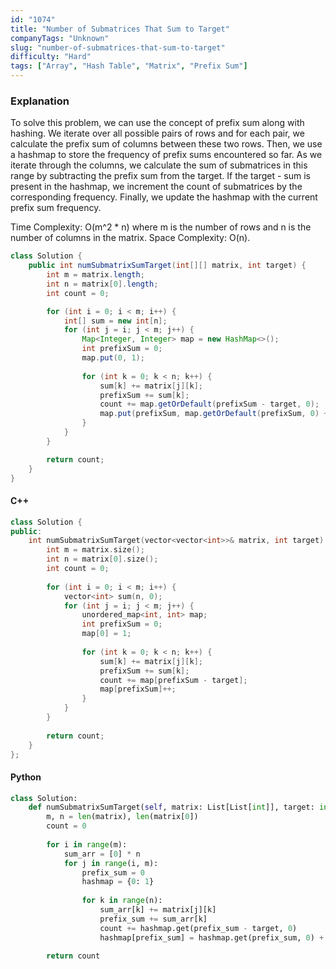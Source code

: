 ```yaml
---
id: "1074"
title: "Number of Submatrices That Sum to Target"
companyTags: "Unknown"
slug: "number-of-submatrices-that-sum-to-target"
difficulty: "Hard"
tags: ["Array", "Hash Table", "Matrix", "Prefix Sum"]
---
```


### Explanation
To solve this problem, we can use the concept of prefix sum along with hashing. We iterate over all possible pairs of rows and for each pair, we calculate the prefix sum of columns between these two rows. Then, we use a hashmap to store the frequency of prefix sums encountered so far. As we iterate through the columns, we calculate the sum of submatrices in this range by subtracting the prefix sum from the target. If the target - sum is present in the hashmap, we increment the count of submatrices by the corresponding frequency. Finally, we update the hashmap with the current prefix sum frequency.

Time Complexity: O(m^2 * n) where m is the number of rows and n is the number of columns in the matrix.
Space Complexity: O(n).

```java
class Solution {
    public int numSubmatrixSumTarget(int[][] matrix, int target) {
        int m = matrix.length;
        int n = matrix[0].length;
        int count = 0;

        for (int i = 0; i < m; i++) {
            int[] sum = new int[n];
            for (int j = i; j < m; j++) {
                Map<Integer, Integer> map = new HashMap<>();
                int prefixSum = 0;
                map.put(0, 1);
                
                for (int k = 0; k < n; k++) {
                    sum[k] += matrix[j][k];
                    prefixSum += sum[k];
                    count += map.getOrDefault(prefixSum - target, 0);
                    map.put(prefixSum, map.getOrDefault(prefixSum, 0) + 1);
                }
            }
        }

        return count;
    }
}
```

#### C++
```cpp
class Solution {
public:
    int numSubmatrixSumTarget(vector<vector<int>>& matrix, int target) {
        int m = matrix.size();
        int n = matrix[0].size();
        int count = 0;
        
        for (int i = 0; i < m; i++) {
            vector<int> sum(n, 0);
            for (int j = i; j < m; j++) {
                unordered_map<int, int> map;
                int prefixSum = 0;
                map[0] = 1;
                
                for (int k = 0; k < n; k++) {
                    sum[k] += matrix[j][k];
                    prefixSum += sum[k];
                    count += map[prefixSum - target];
                    map[prefixSum]++;
                }
            }
        }
        
        return count;
    }
};
```

#### Python
```python
class Solution:
    def numSubmatrixSumTarget(self, matrix: List[List[int]], target: int) -> int:
        m, n = len(matrix), len(matrix[0])
        count = 0
        
        for i in range(m):
            sum_arr = [0] * n
            for j in range(i, m):
                prefix_sum = 0
                hashmap = {0: 1}
                
                for k in range(n):
                    sum_arr[k] += matrix[j][k]
                    prefix_sum += sum_arr[k]
                    count += hashmap.get(prefix_sum - target, 0)
                    hashmap[prefix_sum] = hashmap.get(prefix_sum, 0) + 1
        
        return count
```
